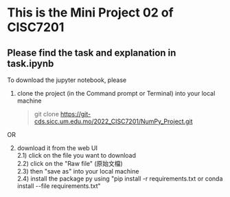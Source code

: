 # This is the Mini Project 02 of CISC7201

## Please find the task and explanation in task.ipynb

To download the jupyter notebook, please 

1) clone the project (in the Command prompt or Terminal) into your local machine
    > git clone https://git-cds.sicc.um.edu.mo/2022_CISC7201/NumPy_Project.git

OR

2) download it from the web UI\
    2.1) click on the file you want to download\
    2.2) click on the "Raw file" (原始文檔)\
    2.3) then "save as" into your local machine\
    2.4) install the package py using "pip install -r requirements.txt or conda install --file requirements.txt"
